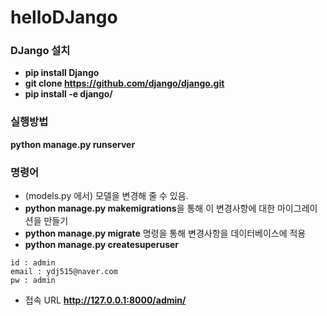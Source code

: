 # helloDJango

### DJango 설치
* **pip install Django**
* **git clone https://github.com/django/django.git**
* **pip install -e django/**


### 실행방법
**python manage.py runserver**


### 명령어
* (models.py 에서) 모델을 변경해 줄 수 있음.
* **python manage.py makemigrations**을 통해 이 변경사항에 대한 마이그레이션을 만들기
* **python manage.py migrate** 명령을 통해 변경사항을 데이터베이스에 적용
* **python manage.py createsuperuser**
```
id : admin
email : ydj515@naver.com
pw : admin
```
* 접속 URL
**http://127.0.0.1:8000/admin/**
